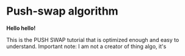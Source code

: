 # Push-swap algorithm
**Hello hello!** 

This is the PUSH SWAP tutorial that is optimized enough and easy to understand. Important note: I am not a creator of thing algo, it's
